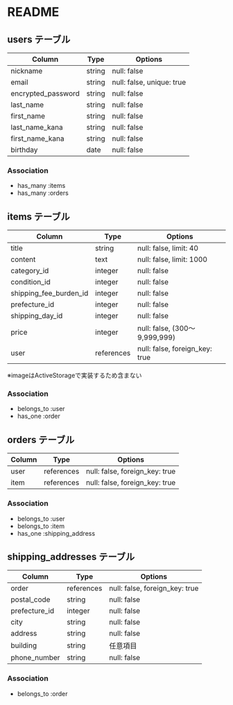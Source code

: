 # README

## users テーブル

| Column             | Type   | Options     |
| ------------------ | ------ | ----------- |
| nickname           | string | null: false |
| email              | string | null: false, unique: true |
| encrypted_password | string | null: false |
| last_name          | string | null: false |
| first_name         | string | null: false |
| last_name_kana     | string | null: false |
| first_name_kana    | string | null: false |
| birthday           | date   | null: false |

### Association
- has_many :items
- has_many :orders



## items テーブル

| Column                 | Type       | Options     |
| ---------------------- | ------     | ----------- |
| title                  | string     | null: false, limit: 40|
| content                | text       | null: false, limit: 1000|
| category_id            | integer    | null: false |
| condition_id           | integer    | null: false |
| shipping_fee_burden_id | integer    | null: false |
| prefecture_id          | integer    | null: false |
| shipping_day_id        | integer    | null: false |
| price                  | integer    | null: false, (300〜9,999,999)|
| user                   | references | null: false, foreign_key: true |

※imageはActiveStorageで実装するため含まない

### Association
- belongs_to :user
- has_one :order



## orders テーブル

| Column        | Type       | Options                        |
| ------------- | ---------- | ------------------------------ |
| user       | references | null: false, foreign_key: true |
| item       | references | null: false, foreign_key: true |

### Association
- belongs_to :user
- belongs_to :item
- has_one :shipping_address



## shipping_addresses テーブル

| Column        | Type       | Options                        |
| ------------- | ---------- | ------------------------------ |
| order         | references | null: false, foreign_key: true |
| postal_code   | string     | null: false |
| prefecture_id | integer    | null: false |
| city          | string     | null: false |
| address       | string     | null: false |
| building      | string     | 任意項目 |
| phone_number  | string     | null: false |

### Association
- belongs_to :order